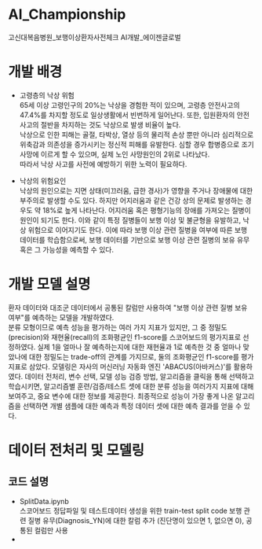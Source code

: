 # AI_Championship
고신대복음병원_보행이상환자사전체크 AI개발_에이젠글로벌
# 개발 배경
* 고령층의 낙상 위험  
 65세 이상 고령인구의 20%는 낙상을 경험한 적이 있으며, 고령층 안전사고의 47.4%를 차지할 정도로 일상생활에서 빈번하게 일어난다. 또한, 입원환자의 안전사고의 절반을 차지하는 것도 낙상으로 발생 비율이 높다.  
 낙상으로 인한 피해는 골절, 타박상, 열상 등의 물리적 손상 뿐만 아니라 심리적으로 위축감과 의존성을 증가시키는 정신적 피해를 유발한다. 심할 경우 합병증으로 조기사망에 이르게 할 수 있으며, 실제 노인 사망원인의 2위로 나타났다.  
 따라서 낙상 사고를 사전에 예방하기 위한 노력이 필요하다.  
 
* 낙상의 위험요인  
 낙상의 원인으로는 지면 상태(미끄러움, 급한 경사)가 영향을 주거나 장애물에 대한 부주의로 발생할 수도 있다. 하지만 어지러움과 같은 건강 상의 문제로 발생하는 경우도 약 18%로 높게 나타난다. 어지러움 혹은 평형기능의 장애를 가져오는 질병이 원인이 되기도 한다. 이와 같이 특정 질병들이 보행 이상 및 불균형을 유발하고, 낙상 위험으로 이어지기도 한다.
 이에 따라 보행 이상 관련 질병을 여부에 따른 보행 데이터를 학습함으로써, 보행 데이터를 기반으로 보행 이상 관련 질병의 보유 유무 혹은 그 가능성을 예측할 수 있다.

# 개발 모델 설명
 환자 데이터와 대조군 데이터에서 공통된 칼럼만 사용하여 "보행 이상 관련 질병 보유 여부"를 예측하는 모델을 개발하였다.  
 분류 모형이므로 예측 성능을 평가하는 여러 가지 지표가 있지만, 그 중 정밀도(precision)와 재현율(recall)의 조화평균인 f1-score를 스코어보드의 평가지표로 선정하였다. 실제 1을 얼마나 잘 예측하는지에 대한 재현율과 1로 예측한 것 중 얼마나 맞았나에 대한 정밀도는 trade-off의 관계를 가지므로, 둘의 조화평균인 f1-score를 평가지표로 삼았다.
 모델링은 자사의 머신러닝 자동화 엔진 'ABACUS(아바커스)'를 활용하였다. 데이터 전처리, 변수 선택, 모델 성능 검증 방법, 알고리즘을 클릭을 통해 선택하고 학습시키면, 알고리즘별 훈련/검증/테스트 셋에 대한 분류 성능을 여러가지 지표에 대해 보여주고, 중요 변수에 대한 정보를 제공한다. 최종적으로 성능이 가장 좋게 나온 알고리즘을 선택하면 개별 샘플에 대한 예측과 특정 데이터 셋에 대한 예측 결과를 얻을 수 있다.
 

# 데이터 전처리 및 모델링

## 코드 설명
* SplitData.ipynb  
스코어보드 정답파일 및 테스트데이터 생성을 위한 train-test split code
보행 관련 질병 유무(Diagnosis_YN)에 대한 칼럼 추가 (진단명이 있으면 1, 없으면 0), 공통된 컬럼만 사용
* 
